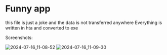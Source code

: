 # Funny app
this file is just a joke and the data is not transferred anywhere
Everything is written in hta and converted to exe

Screenshots:

![2024-07-16_11-08-52](https://github.com/user-attachments/assets/4fed20ab-5e9b-49bc-a55e-1b6e8225c709)
![2024-07-16_11-09-30](https://github.com/user-attachments/assets/78ef3b97-014e-4914-88c6-38e2c91ff953)

